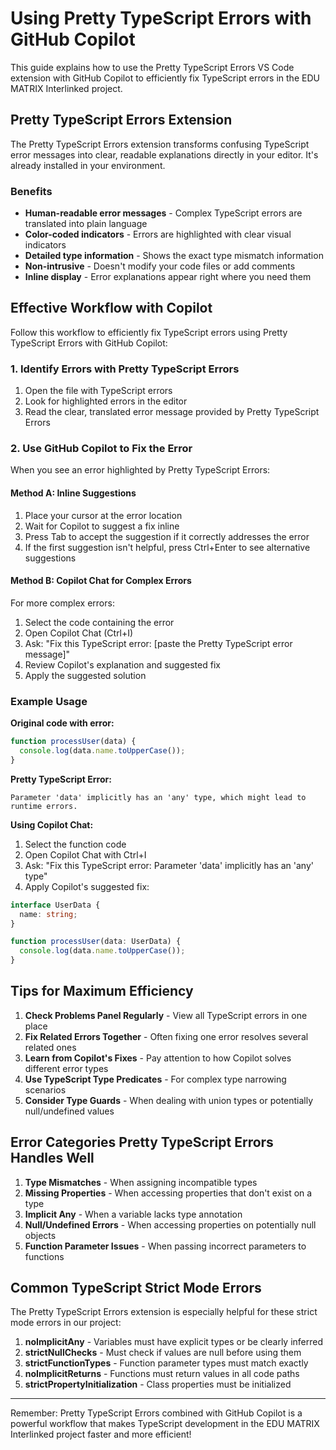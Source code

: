 # Using Pretty TypeScript Errors with GitHub Copilot

This guide explains how to use the Pretty TypeScript Errors VS Code extension with GitHub Copilot to efficiently fix TypeScript errors in the EDU MATRIX Interlinked project.

## Pretty TypeScript Errors Extension

The Pretty TypeScript Errors extension transforms confusing TypeScript error messages into clear, readable explanations directly in your editor. It's already installed in your environment.

### Benefits

- **Human-readable error messages** - Complex TypeScript errors are translated into plain language
- **Color-coded indicators** - Errors are highlighted with clear visual indicators
- **Detailed type information** - Shows the exact type mismatch information
- **Non-intrusive** - Doesn't modify your code files or add comments
- **Inline display** - Error explanations appear right where you need them

## Effective Workflow with Copilot

Follow this workflow to efficiently fix TypeScript errors using Pretty TypeScript Errors with GitHub Copilot:

### 1. Identify Errors with Pretty TypeScript Errors

1. Open the file with TypeScript errors
2. Look for highlighted errors in the editor
3. Read the clear, translated error message provided by Pretty TypeScript Errors

### 2. Use GitHub Copilot to Fix the Error

When you see an error highlighted by Pretty TypeScript Errors:

#### Method A: Inline Suggestions

1. Place your cursor at the error location
2. Wait for Copilot to suggest a fix inline
3. Press Tab to accept the suggestion if it correctly addresses the error
4. If the first suggestion isn't helpful, press Ctrl+Enter to see alternative suggestions

#### Method B: Copilot Chat for Complex Errors

For more complex errors:

1. Select the code containing the error
2. Open Copilot Chat (Ctrl+I)
3. Ask: "Fix this TypeScript error: [paste the Pretty TypeScript error message]"
4. Review Copilot's explanation and suggested fix
5. Apply the suggested solution

### Example Usage

**Original code with error:**

```typescript
function processUser(data) {
  console.log(data.name.toUpperCase());
}
```

**Pretty TypeScript Error:**

```
Parameter 'data' implicitly has an 'any' type, which might lead to runtime errors.
```

**Using Copilot Chat:**

1. Select the function code
2. Open Copilot Chat with Ctrl+I
3. Ask: "Fix this TypeScript error: Parameter 'data' implicitly has an 'any' type"
4. Apply Copilot's suggested fix:

```typescript
interface UserData {
  name: string;
}

function processUser(data: UserData) {
  console.log(data.name.toUpperCase());
}
```

## Tips for Maximum Efficiency

1. **Check Problems Panel Regularly** - View all TypeScript errors in one place
2. **Fix Related Errors Together** - Often fixing one error resolves several related ones
3. **Learn from Copilot's Fixes** - Pay attention to how Copilot solves different error types
4. **Use TypeScript Type Predicates** - For complex type narrowing scenarios
5. **Consider Type Guards** - When dealing with union types or potentially null/undefined values

## Error Categories Pretty TypeScript Errors Handles Well

1. **Type Mismatches** - When assigning incompatible types
2. **Missing Properties** - When accessing properties that don't exist on a type
3. **Implicit Any** - When a variable lacks type annotation
4. **Null/Undefined Errors** - When accessing properties on potentially null objects
5. **Function Parameter Issues** - When passing incorrect parameters to functions

## Common TypeScript Strict Mode Errors

The Pretty TypeScript Errors extension is especially helpful for these strict mode errors in our project:

1. **noImplicitAny** - Variables must have explicit types or be clearly inferred
2. **strictNullChecks** - Must check if values are null before using them
3. **strictFunctionTypes** - Function parameter types must match exactly
4. **noImplicitReturns** - Functions must return values in all code paths
5. **strictPropertyInitialization** - Class properties must be initialized

---

Remember: Pretty TypeScript Errors combined with GitHub Copilot is a powerful workflow that makes TypeScript development in the EDU MATRIX Interlinked project faster and more efficient!
